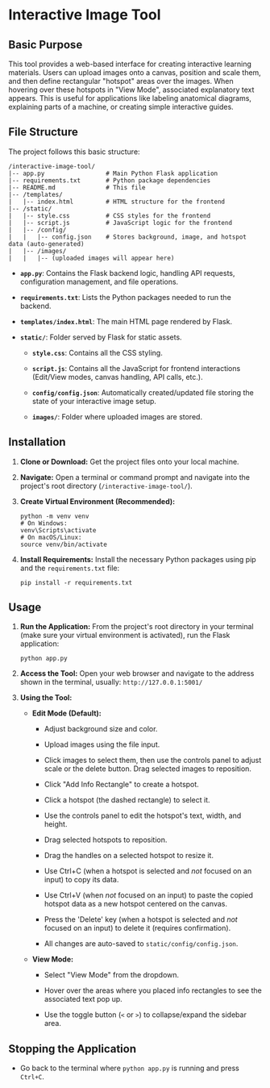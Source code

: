 # Interactive Image Tool

## Basic Purpose

This tool provides a web-based interface for creating interactive learning materials. Users can upload images onto a canvas, position and scale them, and then define rectangular "hotspot" areas over the images. When hovering over these hotspots in "View Mode", associated explanatory text appears. This is useful for applications like labeling anatomical diagrams, explaining parts of a machine, or creating simple interactive guides.

## File Structure

The project follows this basic structure:

```
/interactive-image-tool/
|-- app.py                 # Main Python Flask application
|-- requirements.txt       # Python package dependencies
|-- README.md              # This file
|-- /templates/
|   |-- index.html         # HTML structure for the frontend
|-- /static/
|   |-- style.css          # CSS styles for the frontend
|   |-- script.js          # JavaScript logic for the frontend
|   |-- /config/
|   |   |-- config.json    # Stores background, image, and hotspot data (auto-generated)
|   |-- /images/
|   |   |-- (uploaded images will appear here)

```

-   **`app.py`**: Contains the Flask backend logic, handling API requests, configuration management, and file operations.
    
-   **`requirements.txt`**: Lists the Python packages needed to run the backend.
    
-   **`templates/index.html`**: The main HTML page rendered by Flask.
    
-   **`static/`**: Folder served by Flask for static assets.
    
    -   **`style.css`**: Contains all the CSS styling.
        
    -   **`script.js`**: Contains all the JavaScript for frontend interactions (Edit/View modes, canvas handling, API calls, etc.).
        
    -   **`config/config.json`**: Automatically created/updated file storing the state of your interactive image setup.
        
    -   **`images/`**: Folder where uploaded images are stored.
        

## Installation

1.  **Clone or Download:** Get the project files onto your local machine.
    
2.  **Navigate:** Open a terminal or command prompt and navigate into the project's root directory (`/interactive-image-tool/`).
    
3.  **Create Virtual Environment (Recommended):**
    
    ```
    python -m venv venv
    # On Windows:
    venv\Scripts\activate
    # On macOS/Linux:
    source venv/bin/activate
    
    ```
    
4.  **Install Requirements:** Install the necessary Python packages using pip and the `requirements.txt` file:
    
    ```
    pip install -r requirements.txt
    
    ```
    

## Usage

1.  **Run the Application:** From the project's root directory in your terminal (make sure your virtual environment is activated), run the Flask application:
    
    ```
    python app.py
    
    ```
    
2.  **Access the Tool:** Open your web browser and navigate to the address shown in the terminal, usually: `http://127.0.0.1:5001/`
    
3.  **Using the Tool:**
    
    -   **Edit Mode (Default):**
        
        -   Adjust background size and color.
            
        -   Upload images using the file input.
            
        -   Click images to select them, then use the controls panel to adjust scale or the delete button. Drag selected images to reposition.
            
        -   Click "Add Info Rectangle" to create a hotspot.
            
        -   Click a hotspot (the dashed rectangle) to select it.
            
        -   Use the controls panel to edit the hotspot's text, width, and height.
            
        -   Drag selected hotspots to reposition.
            
        -   Drag the handles on a selected hotspot to resize it.
            
        -   Use Ctrl+C (when a hotspot is selected and _not_ focused on an input) to copy its data.
            
        -   Use Ctrl+V (when _not_ focused on an input) to paste the copied hotspot data as a new hotspot centered on the canvas.
            
        -   Press the 'Delete' key (when a hotspot is selected and _not_ focused on an input) to delete it (requires confirmation).
            
        -   All changes are auto-saved to `static/config/config.json`.
            
    -   **View Mode:**
        
        -   Select "View Mode" from the dropdown.
            
        -   Hover over the areas where you placed info rectangles to see the associated text pop up.
            
        -   Use the toggle button (`<` or `>`) to collapse/expand the sidebar area.
            

## Stopping the Application

-   Go back to the terminal where `python app.py` is running and press `Ctrl+C`.